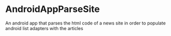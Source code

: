# AndroidAppParseSite
An android app that parses the html code of a news site in order to populate android list adapters with the articles
